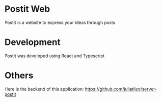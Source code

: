 # Postit Web
Postit is a website to express your ideas through posts
# Development
Postit was developed using React and Typescript
# Others
Here is the backend of this application: https://github.com/juliatileo/server-postit
